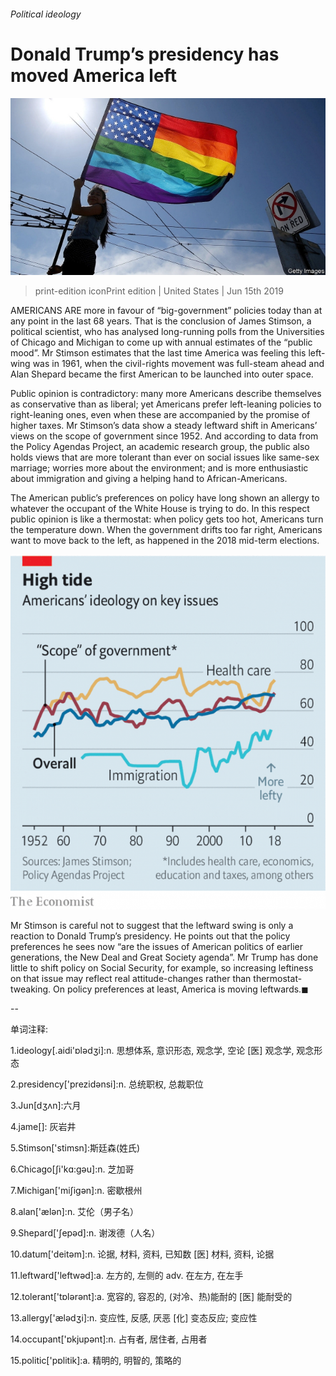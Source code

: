 ###### Political ideology

# Donald Trump’s presidency has moved America left 

![image](images/20190615_usp505.jpg) 

> print-edition iconPrint edition | United States | Jun 15th 2019 

AMERICANS ARE more in favour of “big-government” policies today than at any point in the last 68 years. That is the conclusion of James Stimson, a political scientist, who has analysed long-running polls from the Universities of Chicago and Michigan to come up with annual estimates of the “public mood”. Mr Stimson estimates that the last time America was feeling this left-wing was in 1961, when the civil-rights movement was full-steam ahead and Alan Shepard became the first American to be launched into outer space. 

Public opinion is contradictory: many more Americans describe themselves as conservative than as liberal; yet Americans prefer left-leaning policies to right-leaning ones, even when these are accompanied by the promise of higher taxes. Mr Stimson’s data show a steady leftward shift in Americans’ views on the scope of government since 1952. And according to data from the Policy Agendas Project, an academic research group, the public also holds views that are more tolerant than ever on social issues like same-sex marriage; worries more about the environment; and is more enthusiastic about immigration and giving a helping hand to African-Americans. 

The American public’s preferences on policy have long shown an allergy to whatever the occupant of the White House is trying to do. In this respect public opinion is like a thermostat: when policy gets too hot, Americans turn the temperature down. When the government drifts too far right, Americans want to move back to the left, as happened in the 2018 mid-term elections. 

![image](images/20190615_USC914.png) 

Mr Stimson is careful not to suggest that the leftward swing is only a reaction to Donald Trump’s presidency. He points out that the policy preferences he sees now “are the issues of American politics of earlier generations, the New Deal and Great Society agenda”. Mr Trump has done little to shift policy on Social Security, for example, so increasing leftiness on that issue may reflect real attitude-changes rather than thermostat-tweaking. On policy preferences at least, America is moving leftwards.◼ 

-- 

 单词注释:

1.ideology[.aidi'ɒlәdʒi]:n. 思想体系, 意识形态, 观念学, 空论 [医] 观念学, 观念形态 

2.presidency['prezidәnsi]:n. 总统职权, 总裁职位 

3.Jun[dʒʌn]:六月 

4.jame[]: 灰岩井 

5.Stimson['stimsn]:斯廷森(姓氏) 

6.Chicago[ʃi'kɑ:gәu]:n. 芝加哥 

7.Michigan['miʃigәn]:n. 密歇根州 

8.alan['ælәn]:n. 艾伦（男子名） 

9.Shepard['ʃepəd]:n. 谢泼德（人名） 

10.datum['deitәm]:n. 论据, 材料, 资料, 已知数 [医] 材料, 资料, 论据 

11.leftward['leftwәd]:a. 左方的, 左侧的 adv. 在左方, 在左手 

12.tolerant['tɒlәrәnt]:a. 宽容的, 容忍的, (对冷、热)能耐的 [医] 能耐受的 

13.allergy['ælәdʒi]:n. 变应性, 反感, 厌恶 [化] 变态反应; 变应性 

14.occupant['ɒkjupәnt]:n. 占有者, 居住者, 占用者 

15.politic['pɒlitik]:a. 精明的, 明智的, 策略的 

